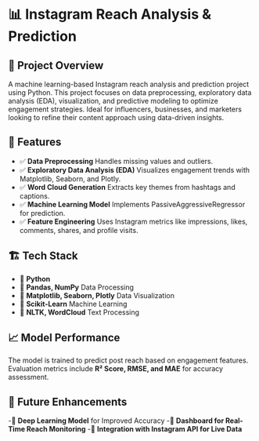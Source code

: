 # 📊 Instagram Reach Analysis & Prediction

## 🚀 Project Overview
A machine learning-based Instagram reach analysis and prediction project using Python. This project focuses on data preprocessing, exploratory data analysis (EDA), visualization, and predictive modeling to optimize engagement strategies. Ideal for influencers, businesses, and marketers looking to refine their content approach using data-driven insights.

## 🎯 Features
- ✅ **Data Preprocessing** Handles missing values and outliers.
- ✅ **Exploratory Data Analysis (EDA)** Visualizes engagement trends with Matplotlib, Seaborn, and Plotly.
- ✅ **Word Cloud Generation** Extracts key themes from hashtags and captions.
- ✅ **Machine Learning Model** Implements PassiveAggressiveRegressor for prediction.
- ✅ **Feature Engineering** Uses Instagram metrics like impressions, likes, comments, shares, and profile visits.

## 🏗 Tech Stack
- 🔹 **Python**
- 🔹 **Pandas, NumPy** Data Processing
- 🔹 **Matplotlib, Seaborn, Plotly** Data Visualization
- 🔹 **Scikit-Learn** Machine Learning
- 🔹 **NLTK, WordCloud** Text Processing

## 📈 Model Performance
The model is trained to predict post reach based on engagement features. Evaluation metrics include **R² Score, RMSE, and MAE** for accuracy assessment.

## 🚀 Future Enhancements
-🔹 **Deep Learning Model** for Improved Accuracy
-🔹 **Dashboard for Real-Time Reach Monitoring**
-🔹 **Integration with Instagram API for Live Data**
